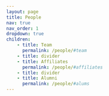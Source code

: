```yaml
---
layout: page
title: People
nav: true
nav_order: 1
dropdown: true
children: 
    - title: Team
      permalink: /people/#team
    - title: divider
    - title: Affiliates
      permalink: /people/#affiliates
    - title: divider
    - title: Alumni
      permalink: /people/#alums
---
```

